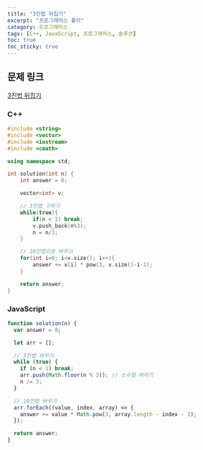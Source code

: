 ```yaml
---
title: "3진법 뒤집기"
excerpt: "프로그래머스 풀이"
category: 프로그래머스
tags: [C++, JavaScript, 프로그래머스, 솔루션]
toc: true
toc_sticky: true
---
```


## 문제 링크

[3진법 뒤집기](https://programmers.co.kr/learn/courses/30/lessons/68935?language=cpp)

### C++

```cpp
#include <string>
#include <vector>
#include <iostream>
#include <cmath>

using namespace std;

int solution(int n) {
    int answer = 0;

    vector<int> v;

    // 3진법 구하기
    while(true){
        if(n < 1) break;
        v.push_back(n%3);
        n = n/3;
    }

    // 10진법으로 바꾸기
    for(int i=0; i<v.size(); i++){
        answer += v[i] * pow(3, v.size()-i-1);
    }

    return answer;
}
```

### JavaScript

```js
function solution(n) {
  var answer = 0;

  let arr = [];

  // 3진법 바꾸기
  while (true) {
    if (n < 1) break;
    arr.push(Math.floor(n % 3)); // 소수점 버리기
    n /= 3;
  }

  // 10진법 바꾸기
  arr.forEach((value, index, array) => {
    answer += value * Math.pow(3, array.length - index - 1);
  });

  return answer;
}
```
